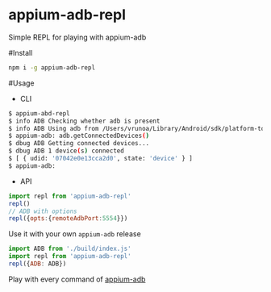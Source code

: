 # appium-adb-repl
Simple REPL for playing with appium-adb

#Install
```bash
npm i -g appium-adb-repl
```

#Usage

* CLI
```bash
$ appium-abd-repl
$ info ADB Checking whether adb is present
$ info ADB Using adb from /Users/vrunoa/Library/Android/sdk/platform-tools/adb
$ appium-adb: adb.getConnectedDevices()
$ dbug ADB Getting connected devices...
$ dbug ADB 1 device(s) connected
$ [ { udid: '07042e0e13cca2d0', state: 'device' } ]
$ appium-adb:
```

* API
```javascript
import repl from 'appium-adb-repl'
repl()
// ADB with options
repl({opts:{remoteAdbPort:5554}})
```

Use it with your own ```appium-adb``` release
```javascript
import ADB from './build/index.js'
import repl from 'appium-adb-repl'
repl({ADB: ADB})
```

Play with every command of [appium-adb](https://github.com/appium/appium-adb) 

